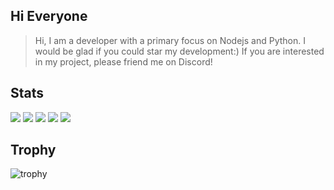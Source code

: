## Hi Everyone
> Hi, I am a developer with a primary focus on Nodejs and Python. I would be glad if you could star my development:)
> If you are interested in my project, please friend me on Discord!

## Stats
![](http://github-profile-summary-cards.vercel.app/api/cards/profile-details?username=Mirai276&theme=gruvbox)
![](http://github-profile-summary-cards.vercel.app/api/cards/repos-per-language?username=Mirai276&theme=gruvbox)
![](http://github-profile-summary-cards.vercel.app/api/cards/most-commit-language?username=Mirai276&theme=gruvbox)
![](http://github-profile-summary-cards.vercel.app/api/cards/stats?username=Mirai276&theme=gruvbox)
![](http://github-profile-summary-cards.vercel.app/api/cards/productive-time?username=Mirai276&theme=gruvbox&utcOffset=9)

## Trophy
![trophy](https://github-profile-trophy.vercel.app/?username=Mirai276&theme=gruvbox)
